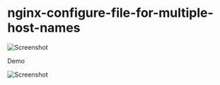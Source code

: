 # nginx-configure-file-for-multiple-host-names
![Screenshot](Write%20the%20Nginx%20configure%20file%20for%20Multiple%20Host%20Names%20for%20three%20servers%20on%C2%A0AWS.jpg.jpg)

Demo

![Screenshot](Write%20the%20Nginx%20configure%20file%20for%20Multiple%20Host%20Names%20for%20three%20servers%20on%C2%A0AWS.jpg.gif)